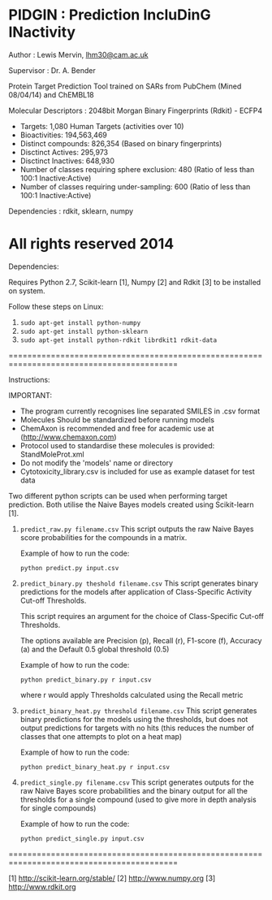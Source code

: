 PIDGIN : Prediction IncluDinG INactivity
===========

Author : Lewis Mervin, lhm30@cam.ac.uk

Supervisor : Dr. A. Bender

Protein Target Prediction Tool trained on SARs from PubChem (Mined 08/04/14) and ChEMBL18

Molecular Descriptors : 2048bit Morgan Binary Fingerprints (Rdkit) - ECFP4

* Targets: 1,080 Human Targets (activities over 10)
* Bioactivities: 194,563,469
* Distinct compounds: 826,354 (Based on binary fingerprints)
* Disctinct Actives:	295,973
* Disctinct Inactives:	648,930
* Number of classes requiring sphere exclusion:	480 (Ratio of less than 100:1 Inactive:Active)
* Number of classes requiring under-sampling:	600 (Ratio of less than 100:1 Inactive:Active)


Dependencies : rdkit, sklearn, numpy


All rights reserved 2014
==========================================================================================

Dependencies: 

Requires Python 2.7, Scikit-learn [1], Numpy [2] and Rdkit [3] to be installed on system.

Follow these steps on Linux:
 
1. ```sudo apt-get install python-numpy```
2. ```sudo apt-get install python-sklearn```
3. ```sudo apt-get install python-rdkit librdkit1 rdkit-data```

==========================================================================================

Instructions:

IMPORTANT:
*	The program currently recognises line separated SMILES in .csv format
*	Molecules Should be standardized before running models
*	ChemAxon is recommended and free for academic use at (http://www.chemaxon.com)
*	Protocol used to standardise these molecules is provided: StandMoleProt.xml
*	Do not modify the 'models' name or directory 
*	Cytotoxicity_library.csv is included for use as example dataset for test data

Two different python scripts can be used when performing target prediction.
Both utilise the Naive Bayes models created using Scikit-learn [1]. 


1. ```predict_raw.py filename.csv```
    This script outputs the raw Naive Bayes score probabilities for the compounds in a matrix. 
    
    Example of how to run the code:

    ```
    python predict.py input.csv
    ```

2. ```predict_binary.py theshold filename.csv```
    This script generates binary predictions for the models after application of Class-Specific Activity Cut-off Thresholds.
    
    This script requires an argument for the choice of Class-Specific Cut-off Thresholds.
    
    The options available are Precision (p), Recall (r), F1-score (f), Accuracy (a) and the Default 0.5 global threshold (0.5)
    
    Example of how to run the code:
    ```
    python predict_binary.py r input.csv
    ```
    
    where r would apply Thresholds calculated using the Recall metric

3. ```predict_binary_heat.py threshold filename.csv```
    This script generates binary predictions for the models using the thresholds, but does not output predictions for targets with no hits (this reduces the number of classes that one attempts to plot on a heat map)
    
    Example of how to run the code:

    ```
    python predict_binary_heat.py r input.csv
    ```

3. ```predict_single.py filename.csv```
    This script generates outputs for the raw Naive Bayes score probabilities and the binary output for all the thresholds for a single compound (used to give more in depth analysis for single compounds)
    
    Example of how to run the code:

    ```
    python predict_single.py input.csv
    ```

 
==========================================================================================

 [1] http://scikit-learn.org/stable/
 [2] http://www.numpy.org
 [3] http://www.rdkit.org
